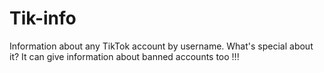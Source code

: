 # Tik-info
Information about any TikTok account by username. What's special about it? It can give information about banned accounts too !!!
